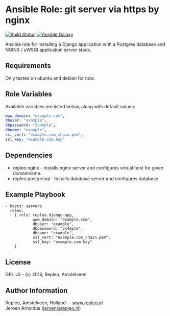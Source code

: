 # Ansible Role: git server via https by nginx

[![Build Status](https://travis-ci.org/repleo/ansible-role-django-app.svg?branch=master)](https://travis-ci.org/repleo/ansible-role-django-app)
[![Ansible Galaxy](http://img.shields.io/badge/galaxy-repleo.django--app-660198.svg?style=flat)](https://galaxy.ansible.com/repleo/django-app)

Ansible role for installing a Django application with a Postgres database and NGINX / uWSGI application server stack.

## Requirements

Only tested on ubuntu and debian for now.

## Role Variables

Available variables are listed below, along with default values:

```yaml
www_domain: "example.com",
dbuser: "example",
dbpassword: "3x4mple",
dbname: "example",
ssl_cert: "example.com_chain.pem",
ssl_key: "example.com.key"
```


## Dependencies

 - repleo.nginx - Installs nginx server and configures virtual host for given domainname.
 - repleo.postgresql - Installs database server and configures database.

## Example Playbook

    - hosts: servers
      roles:
      - { role: repleo.django-app,
                www_domain: "example.com",
                dbuser: "example",
                dbpassword: "3x4mple",
                dbname: "example",
                ssl_cert: "example.com_chain.pem",
                ssl_key: "example.com.key"
        }

## License

GPL v3 - (c) 2016, Repleo, Amstelveen

Author Information
------------------

Repleo, Amstelveen, Holland -- www.repleo.nl  
Jeroen Arnoldus (jeroen@repleo.nl)
